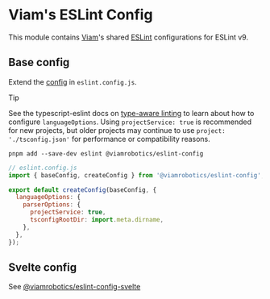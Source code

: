# Viam's ESLint Config

This module contains [Viam][]'s shared [ESLint][] configurations for ESLint v9.

[viam]: https://www.viam.com/
[eslint]: https://eslint.org/

## Base config

Extend the [config](./eslint-config.js) in `eslint.config.js`.

> [!TIP]
> See the typescript-eslint docs on [type-aware linting](https://typescript-eslint.io/getting-started/typed-linting) to learn about how to configure `languageOptions`. Using `projectService: true` is recommended for new projects, but older projects may continue to use `project: './tsconfig.json'` for performance or compatibility reasons.

```shell
pnpm add --save-dev eslint @viamrobotics/eslint-config
```

```js
// eslint.config.js
import { baseConfig, createConfig } from '@viamrobotics/eslint-config';

export default createConfig(baseConfig, {
  languageOptions: {
    parserOptions: {
      projectService: true,
      tsconfigRootDir: import.meta.dirname,
    },
  },
});
```

## Svelte config

See [@viamrobotics/eslint-config-svelte](../eslint-config-svelte/)

